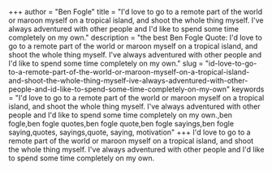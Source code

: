 +++
author = "Ben Fogle"
title = "I'd love to go to a remote part of the world or maroon myself on a tropical island, and shoot the whole thing myself. I've always adventured with other people and I'd like to spend some time completely on my own."
description = "the best Ben Fogle Quote: I'd love to go to a remote part of the world or maroon myself on a tropical island, and shoot the whole thing myself. I've always adventured with other people and I'd like to spend some time completely on my own."
slug = "id-love-to-go-to-a-remote-part-of-the-world-or-maroon-myself-on-a-tropical-island-and-shoot-the-whole-thing-myself-ive-always-adventured-with-other-people-and-id-like-to-spend-some-time-completely-on-my-own"
keywords = "I'd love to go to a remote part of the world or maroon myself on a tropical island, and shoot the whole thing myself. I've always adventured with other people and I'd like to spend some time completely on my own.,ben fogle,ben fogle quotes,ben fogle quote,ben fogle sayings,ben fogle saying,quotes, sayings,quote, saying, motivation"
+++
I'd love to go to a remote part of the world or maroon myself on a tropical island, and shoot the whole thing myself. I've always adventured with other people and I'd like to spend some time completely on my own.
